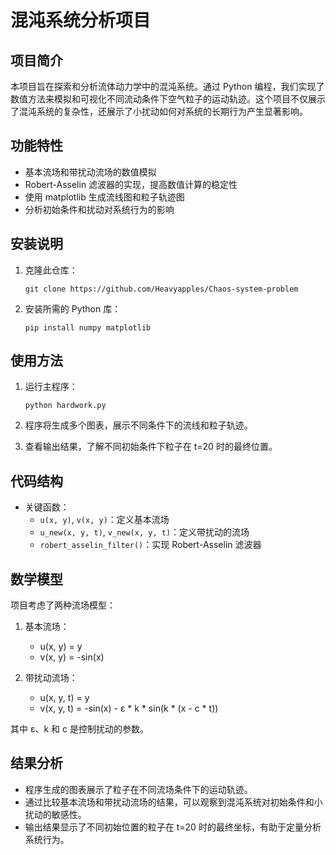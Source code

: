 # 混沌系统分析项目

## 项目简介

本项目旨在探索和分析流体动力学中的混沌系统。通过 Python 编程，我们实现了数值方法来模拟和可视化不同流动条件下空气粒子的运动轨迹。这个项目不仅展示了混沌系统的复杂性，还展示了小扰动如何对系统的长期行为产生显著影响。

## 功能特性

- 基本流场和带扰动流场的数值模拟
- Robert-Asselin 滤波器的实现，提高数值计算的稳定性
- 使用 matplotlib 生成流线图和粒子轨迹图
- 分析初始条件和扰动对系统行为的影响

## 安装说明

1. 克隆此仓库：
   ```
   git clone https://github.com/Heavyapples/Chaos-system-problem
   ```

2. 安装所需的 Python 库：
   ```
   pip install numpy matplotlib
   ```

## 使用方法

1. 运行主程序：
   ```
   python hardwork.py
   ```

2. 程序将生成多个图表，展示不同条件下的流线和粒子轨迹。

3. 查看输出结果，了解不同初始条件下粒子在 t=20 时的最终位置。

## 代码结构

- 关键函数：
  - `u(x, y)`, `v(x, y)`：定义基本流场
  - `u_new(x, y, t)`, `v_new(x, y, t)`：定义带扰动的流场
  - `robert_asselin_filter()`：实现 Robert-Asselin 滤波器

## 数学模型

项目考虑了两种流场模型：

1. 基本流场：
   - u(x, y) = y
   - v(x, y) = -sin(x)

2. 带扰动流场：
   - u(x, y, t) = y
   - v(x, y, t) = -sin(x) - ε * k * sin(k * (x - c * t))

其中 ε、k 和 c 是控制扰动的参数。

## 结果分析

- 程序生成的图表展示了粒子在不同流场条件下的运动轨迹。
- 通过比较基本流场和带扰动流场的结果，可以观察到混沌系统对初始条件和小扰动的敏感性。
- 输出结果显示了不同初始位置的粒子在 t=20 时的最终坐标，有助于定量分析系统行为。

